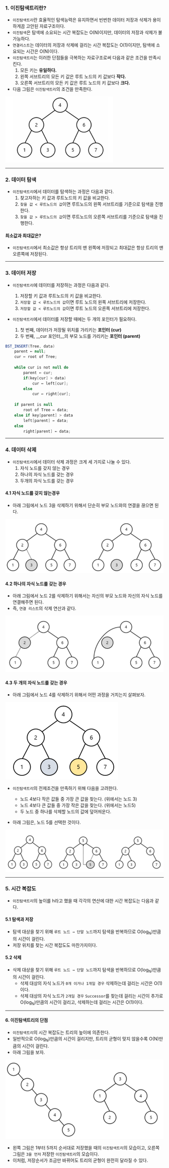 ### 1. 이진탐색트리란?

- `이진탐색트리`란 효율적인 탐색능력은 유지하면서 빈번한 데이터 저장과 삭제가 용이하게끔 고안된 자료구조이다.
- `이진탐색`은 탐색에 소요되는 시간 복잡도는 O(N)이지만, 데이터의 저장과 삭제가 불가능하다.
- `연결리스트`는 데이터의 저장과 삭제에 걸리는 시간 복잡도는 O(1)이지만, 탐색에 소요되는 시간은 O(N)이다.
- `이진탐색트리`는 이러한 단점들을 극복하는 자료구조로써 다음과 같은 조건을 만족시킨다.
  1. 모든 키는 __유일하다.__
  2. 왼쪽 서브트리의 모든 키 값은 루트 노드의 키 값보다 __작다.__
  3. 오른쪽 서브트리의 모든 키 값은 루트 노드의 키 값보다 __크다.__
- 다음 그림은 `이진탐색트리`의 조건을 만족한다.

<img src="../자료/이진탐색트리.png" style="zoom:60%;" />

---

### 2. 데이터 탐색

- `이진탐색트리`에서 데이터를 탐색하는 과정은 다음과 같다.
  1. 찾고자하는 키 값과 루트노드의 키 값을 비교한다.
  2. `찾을 값 < 루트노드의 값`이면 루트노드의 왼쪽 서브트리를 기준으로 탐색을 진행한다.
  3. `찾을 값 > 루트노드의 값`이면 루트노드의 오른쪽 서브트리를 기준으로 탐색을 진행한다.

#### 최소값과 최대값은?

- `이진탐색트리`에서 최소값은 항상 트리의 맨 왼쪽에 저장되고 최대값은 항상 트리의 맨 오른쪽에 저장된다.

---

### 3. 데이터 저장

- `이진탐색트리`에 데이터를 저장하는 과정은 다음과 같다.
  1. 저장할 키 값과 루트노드의 키 값을 비교한다.
  2. `저장할 값 < 루트노드의 값`이면 루트 노드의 왼쪽 서브트리에 저장한다.
  3. `저장할 값 < 루트노드의 값`이면 루트 노드의 오른쪽 서브트리에 저장한다.

- `이진탐색트리`에서 데이터를 저장할 때에는 두 개의 포인터가 필요하다.
  1. 첫 번째, 데이터가 저장될 위치를 가리키는 __포인터 (cur)__
  2. 두 번째, __cur 포인터__의 부모 노드를 가리키는 __포인터 (parent)__

```java
BST_INSERT(Tree, data)
    parent ← null;
    cur ← root of Tree;

	while cur is not null do
        parent ← cur;
		if(key[cur] > data)
            cur ← left[cur];
		else
            cur ← right[cur];

	if parent is null
        root of Tree ← data;
	else if key[parent] > data
        left[parent] ← data;
	else
        right[parent] ← data;
```

---

### 4. 데이터 삭제

- `이진탐색트리`에서 데이터 삭제 과정은 크게 세 가지로 나눌 수 있다.
  1. 자식 노드를 갖지 않는 경우
  2. 하나의 자식 노드를 갖는 경우
  3. 두개의 자식 노드를 갖는 경우



#### 4.1 자식 노드를 갖지 않는경우

- 아래 그림에서 노드 3을 삭제하기 위해서 단순히 부모 노드와의 연결을 끊으면 된다.

<img src="../자료/0자식.png" style="zoom:60%;" />



#### 4.2 하나의 자식 노드를 갖는 경우

- 아래 그림에서 노드 2를 삭제하기 위해서는 자신의 부모 노드와 자신의 자식 노드를 연결해주면 된다.
- 즉, `연결 리스트`의 삭제 연산과 같다.

<img src="../자료/1자식.png" style="zoom:60%;" />



#### 4.3 두 개의 자식 노드를 갖는 경우

- 아래 그림에서 노드 4를 삭제하기 위해서 어떤 과정을 거치는지 살펴보자.

<img src="../자료/2자식.png" style="zoom:60%;" />

- `이진탐색트리`의 전제조건을 만족하기 위해 다음을 고려한다.
  - 노드 4보다 작은 값들 중 가장 큰 값을 찾는다. (위에서는 노드 3)
  - 노드 4보다 큰 값들 중 가장 작은 값을 찾는다. (위에서는 노드5)
  - 두 노드 중 하나를 삭제할 노드의 값에 덮어씌운다.

- 아래 그림은, 노드 5를 선택한 것이다.

![](../자료/2자식2.png)

---

### 5. 시간 복잡도

- `이진탐색트리`의 높이를 h라고 했을 때 각각의 연산에 대한 시간 복잡도는 다음과 같다.

#### 5.1 탐색과 저장

- 탐색 대상을 찾기 위해 `루트 노드 → 단말 노드`까지 탐색을 반복하므로 O(log<sub>N</sub>)만큼의 시간이 걸린다.
- 저장 위치를 찾는 시간 복잡도도 마찬가지이다.

#### 5.2 삭제

- 삭제 대상을 찾기 위해 `루트 노드 → 단말 노드`까지 탐색을 반복하므로 O(log<sub>N</sub>)만큼의 시간이 걸린다.
  - 삭제 대상의 자식 노드가 `0개 이거나 1개일 경우` 삭제하는데 걸리는 시간은 O(1)이다.
  - 삭제 대상의 자식 노드가 `2개일 경우` `Successor`를 찾는데 걸리는 시간이 추가로  O(log<sub>N</sub>)만큼의 시간이 걸리고,  삭제하는데 걸리는 시간은 O(1)이다.

---

#### 6. 이진탐색트리의 단점

- `이진탐색트리`의 시간 복잡도는 트리의 높이에 의존한다.
- 일반적으로  O(log<sub>N</sub>)만큼의 시간이 걸리지만, 트리의 균형이 맞지 않을수록 O(N)만큼의 시간이 걸린다.
- 아래 그림을 보자.

<img src="../자료/이진탐색트리의단점.PNG" style="zoom:60%;" />

- 왼쪽 그림은 1부터 5까지 순서대로 저장했을 때의 `이진탐색트리`의 모습이고, 오른쪽 그림은 `3을 먼저` 저장한 `이진탐색트리`의 모습이다.
- 이처럼, 저장순서가 조금만 바뀌어도 트리의 균형이 완전히 달라질 수 있다.